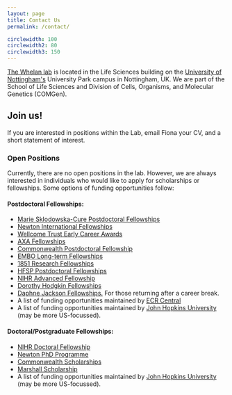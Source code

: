 ```yaml
---
layout: page
title: Contact Us
permalink: /contact/

circlewidth: 100
circlewidth2: 80
circlewidth3: 150
---
```


<a href="https://www.nottingham.ac.uk/life-sciences/people/fiona.whelan">The Whelan lab</a> is located in the Life Sciences building on the <a href="https://www.nottingham.ac.uk/">University of Nottingham's</a> University Park campus in Nottingham, UK. We are part of the School of Life Sciences and Division of Cells, Organisms, and Molecular Genetics (COMGen).

<h2>Join us!</h2>

If you are interested in positions within the Lab, email Fiona your CV, and a short statement of interest.

<h3>Open Positions</h3>
Currently, there are no open positions in the lab. However, we are always interested in individuals who would like to apply for scholarships or fellowships. Some options of funding opportunities follow:

<h4>Postdoctoral Fellowships:</h4>
<ul>
  <li><a href="https://ec.europa.eu/info/funding-tenders/opportunities/portal/screen/opportunities/topic-details/horizon-msca-2021-pf-01-01;callCode=null;freeTextSearchKeyword=;matchWholeText=true;typeCodes=0,1,2;statusCodes=31094501,31094502,31094503;programmePeriod=2021%20-%202027;programCcm2Id=43108390;programDivisionCode=43108473;focusAreaCode=null;destination=null;mission=null;geographicalZonesCode=null;programmeDivisionProspect=null;startDateLte=null;startDateGte=null;crossCuttingPriorityCode=null;cpvCode=null;performanceOfDelivery=null;sortQuery=sortStatus;orderBy=asc;onlyTenders=false;topicListKey=topicSearchTablePageState">Marie Sklodowska-Cure Postdoctoral Fellowships</a></li>
  <li><a href="https://royalsociety.org/grants-schemes-awards/grants/newton-international/">Newton International Fellowships</a></li>
  <li><a href="https://wellcome.org/grant-funding/schemes/early-career-awards">Wellcome Trust Early Career Awards</a></li>
  <li><a href="https://www.axa-research.org/en/page/AXA-Fellowships">AXA Fellowships</a></li>
  <li><a href="">Commonwealth Postdoctoral Fellowship</a></li>
  <li><a href="">EMBO Long-term Fellowships</a></li>
  <li><a href="https://royalcommission1851.org/fellowships/research-fellowships">1851 Research Fellowships</a></li>
  <li><a href="">HFSP Postdoctoral Fellowships</a></li>
  <li><a href="https://www.nihr.ac.uk/explore-nihr/academy-programmes/fellowship-programme.htm#three">NIHR Advanced Fellowship</a></li>
  <li><a href="https://royalsociety.org/grants-schemes-awards/grants/dorothy-hodgkin-fellowship/">Dorothy Hodgkin Fellowships</a></li>
  <li><a href="https://www.ukri.org/opportunity/daphne-jackson-fellowship/">Daphne Jackson Fellowships.</a> For those returning after a career break.</li>
  <li>A list of funding opportunities maintained by <a href="https://ecrcentral.org/fundings">ECR Central</a></li>
  <li>A list of funding opportunities maintained by <a href="https://research.jhu.edu/rdt/funding-opportunities/postdoctoral/">John Hopkins University</a> (may be more US-focussed).</li>
</ul>

<h4>Doctoral/Postgraduate Fellowships:</h4>
<ul>
  <li><a href="https://www.nihr.ac.uk/explore-nihr/academy-programmes/fellowship-programme.htm#two">NIHR Doctoral Fellowship</a></li>
  <li><a href="https://www.britishcouncil.org/education/he-science/newton-fund/phd-programme">Newton PhD Programme</a></li>
  <li><a href="">Commonwealth Scholarships</a></li>
  <li><a href="https://www.marshallscholarship.org/apply">Marshall Scholarship</a></li>
  <li>A list of funding opportunities maintained by <a href="https://research.jhu.edu/rdt/funding-opportunities/graduate/">John Hopkins University</a> (may be more US-focussed).</li>
</ul>
